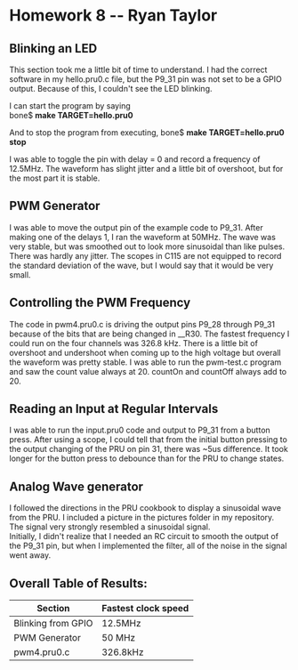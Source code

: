 # Homework 8 -- Ryan Taylor

## Blinking an LED
This section took me a little bit of time to understand. I had the correct software in my hello.pru0.c file, but the P9_31 pin was not set to be a GPIO output. Because of this, I couldn't see the LED blinking. 

I can start the program by saying </br>
bone$ **make TARGET=hello.pru0**

And to stop the program from executing, 
bone$ **make TARGET=hello.pru0 stop**

I was able to toggle the pin with delay = 0 and record a frequency of 12.5MHz. The waveform has slight jitter and a little bit of overshoot, but for the most part it is stable. 

## PWM Generator
I was able to move the output pin of the example code to P9_31. After making one of the delays 1, I ran the waveform at 50MHz. The wave was very stable, but was smoothed out to look more sinusoidal than like pulses. There was hardly any jitter. The scopes in C115 are not equipped to record the standard deviation of the wave, but I would say that it would be very small. 

## Controlling the PWM Frequency  
The code in pwm4.pru0.c is driving the output pins P9_28 through P9_31
because of the bits that are being changed in __R30. The fastest frequency I could run on the four channels was 326.8 kHz. There is a little bit of overshoot and undershoot when coming up to the high voltage but overall the waveform was pretty stable. I was able to run the pwm-test.c program and saw the count value always at 20. countOn and countOff always add to 20. 

## Reading an Input at Regular Intervals
I was able to run the input.pru0 code and output to P9_31 from a button press. After using a scope, I could tell that from the initial button pressing to the output changing of the PRU on pin 31, there was ~5us difference. It took longer for the button press to debounce than for the PRU to change states. 

## Analog Wave generator
I followed the directions in the PRU cookbook to display a sinusoidal wave from the PRU. I included a picture in the pictures folder in my repository. The signal very strongly resembled a sinusoidal signal. </br>
Initially, I didn't realize that I needed an RC circuit to smooth the output of the P9_31 pin, but when I implemented the filter, all of the noise in the signal went away. 

## Overall Table of Results:

| Section | Fastest clock speed | 
| --- | --- | 
| Blinking from GPIO | 12.5MHz |
| PWM Generator | 50 MHz |
| pwm4.pru0.c | 326.8kHz |

